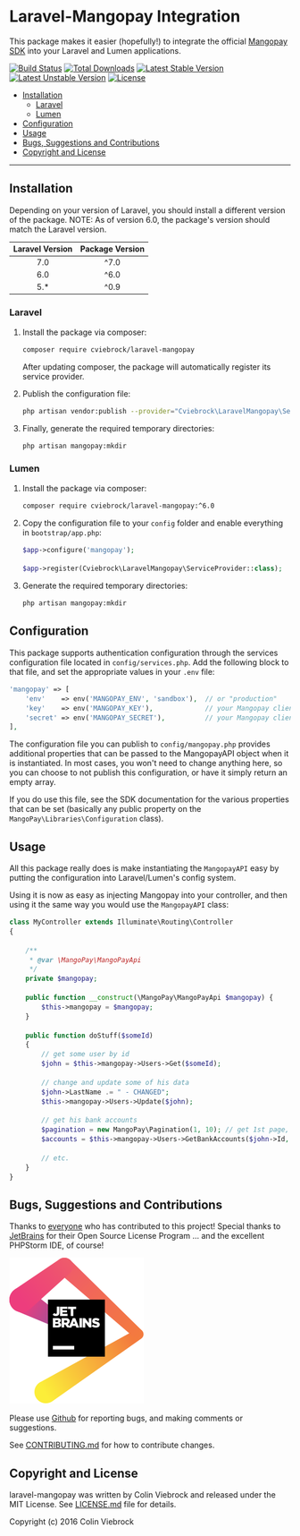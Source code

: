 # Laravel-Mangopay Integration

This package makes it easier (hopefully!) to integrate the official
[Mangopay SDK](https://github.com/Mangopay/mangopay2-php-sdk) into your Laravel and Lumen applications.

[![Build Status](https://travis-ci.org/cviebrock/laravel-mangopay.svg?branch=master&format=flat)](https://travis-ci.org/cviebrock/laravel-mangopay)
[![Total Downloads](https://poser.pugx.org/cviebrock/laravel-mangopay/downloads?format=flat)](https://packagist.org/packages/cviebrock/laravel-mangopay)
[![Latest Stable Version](https://poser.pugx.org/cviebrock/laravel-mangopay/v/stable?format=flat)](https://packagist.org/packages/cviebrock/laravel-mangopay)
[![Latest Unstable Version](https://poser.pugx.org/cviebrock/laravel-mangopay/v/unstable?format=flat)](https://packagist.org/packages/cviebrock/laravel-mangopay)
[![License](https://poser.pugx.org/cviebrock/laravel-mangopay/license?format=flat)](https://packagist.org/packages/cviebrock/laravel-mangopay)

* [Installation](#installation)
  * [Laravel](#laravel)
  * [Lumen](#lumen)
* [Configuration](#configuration)
* [Usage](#usage)
* [Bugs, Suggestions and Contributions](#bugs-suggestions-and-contributions)
* [Copyright and License](#copyright-and-license)
  
---


## Installation

Depending on your version of Laravel, you should install a different 
version of the package. NOTE: As of version 6.0, the package's version 
should match the Laravel version.

| Laravel Version | Package Version |
|:---------------:|:---------------:|
|       7.0       |      ^7.0       |
|       6.0       |      ^6.0       |
|       5.*       |      ^0.9       |

### Laravel

1. Install the package via composer:

    ```sh
    composer require cviebrock/laravel-mangopay
    ```

    After updating composer, the package will automatically register its 
    service provider.

2.  Publish the configuration file:

    ```sh
    php artisan vendor:publish --provider="Cviebrock\LaravelMangopay\ServiceProvider"
    ```

3.  Finally, generate the required temporary directories:

    ```sh
    php artisan mangopay:mkdir  
    ```


### Lumen

1. Install the package via composer:

    ```sh
    composer require cviebrock/laravel-mangopay:^6.0
    ```

2.  Copy the configuration file to your `config` folder and enable 
    everything in `bootstrap/app.php`:

    ```php
    $app->configure('mangopay');

    $app->register(Cviebrock\LaravelMangopay\ServiceProvider::class);
    ```

3.  Generate the required temporary directories:

    ```sh
    php artisan mangopay:mkdir  
    ```

## Configuration

This package supports authentication configuration through the services configuration file located
in `config/services.php`. Add the following block to that file, and set the appropriate
values in your `.env` file:

```php
'mangopay' => [
    'env'    => env('MANGOPAY_ENV', 'sandbox'),  // or "production"
    'key'    => env('MANGOPAY_KEY'),             // your Mangopay client ID
    'secret' => env('MANGOPAY_SECRET'),          // your Mangopay client password
],
```

The configuration file you can publish to `config/mangopay.php` provides additional
properties that can be passed to the MangopayAPI object when it is instantiated.  In
most cases, you won't need to change anything here, so you can choose to not publish this
configuration, or have it simply return an empty array.
  
If you do use this file, see the SDK documentation for the various properties that can be set
(basically any public property on the `MangoPay\Libraries\Configuration` class).



## Usage

All this package really does is make instantiating the `MangopayAPI` easy by 
putting the configuration into Laravel/Lumen's config system.

Using it is now as easy as injecting Mangopay into your controller, and then 
using it the same way you would use the `MangopayAPI` class:
  
```php
class MyController extends Illuminate\Routing\Controller
{

    /**
     * @var \MangoPay\MangoPayApi
     */
    private $mangopay;
    
    public function __construct(\MangoPay\MangoPayApi $mangopay) {
        $this->mangopay = $mangopay;
    }

    public function doStuff($someId)
    {
        // get some user by id
        $john = $this->mangopay->Users->Get($someId);

        // change and update some of his data
        $john->LastName .= " - CHANGED";
        $this->mangopay->Users->Update($john);

        // get his bank accounts
        $pagination = new MangoPay\Pagination(1, 10); // get 1st page, 10 items per page
        $accounts = $this->mangopay->Users->GetBankAccounts($john->Id, $pagination);

        // etc.
    }
}
```



## Bugs, Suggestions and Contributions

Thanks to [everyone](/cviebrock/laravel-mangopay/graphs/contributors) who has contributed 
to this project!   Special thanks to 
[JetBrains](https://www.jetbrains.com/?from=cviebrock/laravel-mangopay) for their 
Open Source License Program ... and the excellent PHPStorm IDE, of course!

[![JetBrains](./.github/jetbrains.svg)](https://www.jetbrains.com/?from=cviebrock/laravel-mangopay)

Please use [Github](https://github.com/cviebrock/laravel-mangopay) for reporting bugs, 
and making comments or suggestions.
 
See [CONTRIBUTING.md](CONTRIBUTING.md) for how to contribute changes.



## Copyright and License

laravel-mangopay was written by Colin Viebrock and released under the MIT License. 
See [LICENSE.md](LICENSE.md) file for details.

Copyright (c) 2016 Colin Viebrock
